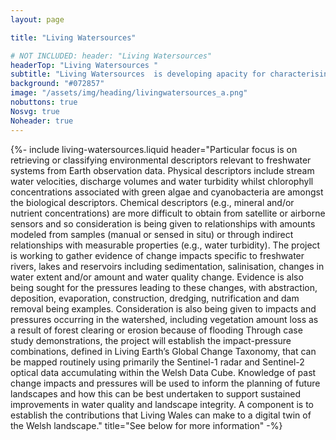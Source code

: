 ```yaml
---
layout: page

title: "Living Watersources"

# NOT INCLUDED: header: "Living Watersources"
headerTop: "Living Watersources "
subtitle: "Living Watersources  is developing apacity for characterising, mapping and monitoring catchments in Wales, including the Wye and Severn, which extend into England. ; Aims; Objectives; Strategic Plan;" 
background: "#072857"
image: "/assets/img/heading/livingwatersources_a.png"
nobuttons: true
Nosvg: true
Noheader: true
---
```


{%-
include living-watersources.liquid
header="Particular focus is on retrieving or classifying environmental descriptors relevant to freshwater systems from Earth observation data.  Physical descriptors include stream water velocities, discharge volumes and water turbidity whilst chlorophyll concentrations associated with green algae and cyanobacteria are amongst the biological descriptors.  Chemical descriptors (e.g., mineral and/or nutrient concentrations) are more difficult to obtain from satellite or airborne sensors and so consideration is being given to relationships with amounts modeled from samples (manual or sensed in situ) or through indirect relationships with measurable properties (e.g., water turbidity).  The project is working to gather evidence of change impacts specific to freshwater rivers, lakes and reservoirs including sedimentation, salinisation, changes in water extent and/or amount and water quality change.  Evidence is also being sought for the pressures leading to these changes, with abstraction, deposition, evaporation, construction, dredging, nutrification and dam removal being examples.  Consideration is also being given to impacts and pressures occurring in the watershed, including vegetation amount loss as a result of forest clearing or erosion because of flooding  Through case study demonstrations, the project will establish the impact-pressure combinations, defined in Living Earth’s Global Change Taxonomy, that can be mapped routinely using primarily the Sentinel-1 radar and Sentinel-2 optical data accumulating within the Welsh Data Cube. Knowledge of past change impacts and pressures will be used to inform the planning of future landscapes and how this can be best undertaken to support sustained improvements in water quality and landscape integrity.  A component is to establish the contributions that Living Wales can make to a digital twin of the Welsh landscape."
title="See below for more information"
-%}
